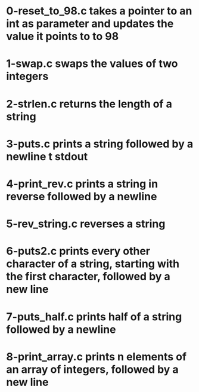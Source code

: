 # 0-reset_to_98.c takes a pointer to an int as parameter and updates the value it points to to 98
# 1-swap.c swaps the values of two integers
# 2-strlen.c returns the length of a string
# 3-puts.c prints a string followed by a newline t stdout
# 4-print_rev.c prints a string in reverse followed by a newline
# 5-rev_string.c reverses a string
# 6-puts2.c prints every other character of a string, starting with the first character, followed by a new line
# 7-puts_half.c prints half of a string followed by a newline
# 8-print_array.c prints n elements of an array of integers, followed by a new line

